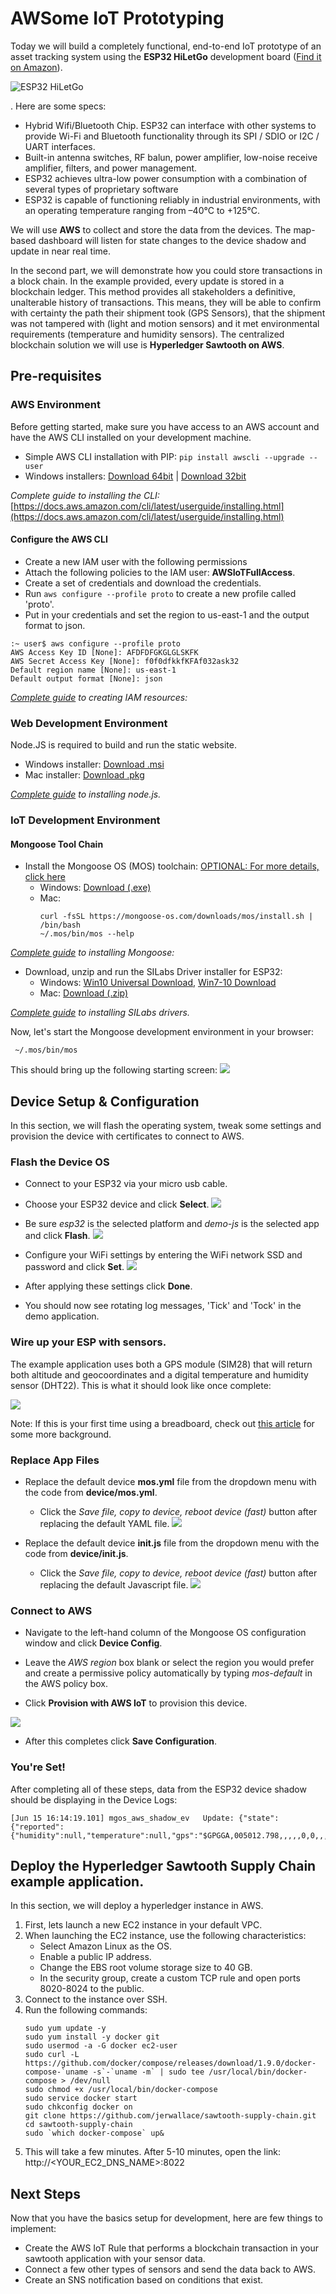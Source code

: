 # AWSome IoT Prototyping

Today we will build a completely functional, end-to-end IoT prototype of an asset tracking system using the **ESP32 HiLetGo** development board ([Find it on Amazon](https://www.amazon.com/HiLetgo%C2%AE-ESP-WROOM-32-Development-Microcontroller-Integrated/dp/B0718T232Z)).

![ESP32 HiLetGo](img/esp32-hiletgo.jpg)

. Here are some specs:
- Hybrid Wifi/Bluetooth Chip. ESP32 can interface with other systems to provide Wi-Fi and Bluetooth functionality through its SPI / SDIO or I2C / UART interfaces.
- Built-in antenna switches, RF balun, power amplifier, low-noise receive amplifier, filters, and power management.
- ESP32 achieves ultra-low power consumption with a combination of several types of proprietary software
- ESP32 is capable of functioning reliably in industrial environments, with an operating temperature ranging from –40°C to +125°C.

We will use **AWS** to collect and store the data from the devices. The map-based dashboard will listen for state changes to the device shadow and update in near real time. 

In the second part, we will demonstrate how you could store transactions in a block chain. In the example provided, every update is stored in a blockchain ledger. This method provides all stakeholders a definitive, unalterable history of transactions. This means, they will be able to confirm with certainty the path their shipment took (GPS Sensors), that the shipment was not tampered with (light and motion sensors) and it met environmental requirements (temperature and humidity sensors). The centralized blockchain solution we will use is **Hyperledger Sawtooth on AWS**.

## Pre-requisites

### AWS Environment

Before getting started, make sure you have access to an AWS account and have the AWS CLI installed on your development machine.

- Simple AWS CLI installation with PIP: `pip install awscli --upgrade --user`
- Windows installers: [Download 64bit](https://s3.amazonaws.com/aws-cli/AWSCLI64.msi) | [Download 32bit](https://s3.amazonaws.com/aws-cli/AWSCLI32.msi)

*Complete guide to installing the CLI:*
[https://docs.aws.amazon.com/cli/latest/userguide/installing.html](https://docs.aws.amazon.com/cli/latest/userguide/installing.html)

#### Configure the AWS CLI

- Create a new IAM user with the following permissions
- Attach the following policies to the IAM user: **AWSIoTFullAccess**.
- Create a set of credentials and download the credentials.
- Run `aws configure --profile proto` to create a new profile called 'proto'.
- Put in your credentials and set the region to us-east-1 and the output format to json.

```
:~ user$ aws configure --profile proto
AWS Access Key ID [None]: AFDFDFGKGLGLSKFK
AWS Secret Access Key [None]: f0f0dfkkfKFAf032ask32
Default region name [None]: us-east-1
Default output format [None]: json
```

*[Complete guide](https://docs.aws.amazon.com/IAM/latest/UserGuide/id_users_create.html) to creating IAM resources:*

### Web Development Environment

Node.JS is required to build and run the static website.
- Windows installer: [Download .msi](https://nodejs.org/dist/v8.11.3/node-v8.11.3-x86.msi)
- Mac installer: [Download .pkg](https://nodejs.org/dist/v8.11.3/node-v8.11.3.pkg) 

*[Complete guide](https://nodejs.org/en/download/) to installing node.js.*

### IoT Development Environment

#### Mongoose Tool Chain

- Install the Mongoose OS (MOS) toolchain: [OPTIONAL: For more details, click here](https://mongoose-os.com/software.html)
    - Windows: [Download (.exe)](https://mongoose-os.com/downloads/mos-release/win/mos.exe)
    - Mac:
        ```
       curl -fsSL https://mongoose-os.com/downloads/mos/install.sh | /bin/bash
        ~/.mos/bin/mos --help      
        ```

*[Complete guide](https://docs.aws.amazon.com/IAM/latest/UserGuide/id_users_create.html) to installing Mongoose:*

- Download, unzip and run the SILabs Driver installer for ESP32:
   - Windows: [Win10 Universal Download](https://www.silabs.com/documents/public/software/CP210x_Universal_Windows_Driver.zip), [Win7-10 Download](https://www.silabs.com/documents/public/software/CP210x_Windows_Drivers.zip)
   - Mac: [Download (.zip)](https://www.silabs.com/documents/public/software/Mac_OSX_VCP_Driver.zip)

*[Complete guide](https://www.silabs.com/products/development-tools/software/usb-to-uart-bridge-vcp-drivers) to installing SILabs drivers.*

Now, let's start the Mongoose development environment in your browser:
```
 ~/.mos/bin/mos
```

This should bring up the following starting screen:
![](img/startup-site.jpg)

## Device Setup & Configuration

In this section, we will flash the operating system, tweak some settings and provision the device with certificates to connect to AWS.

### Flash the Device OS

- Connect to your ESP32 via your micro usb cable.
- Choose your ESP32 device and click **Select**.
  ![](img/choose-device.jpg)

- Be sure *esp32* is the selected platform and *demo-js* is the selected app and click **Flash**.
  ![](img/flash-device.jpg)

- Configure your WiFi settings by entering the WiFi network SSD and password and click **Set**.
  ![](img/configure-device-wifi.jpg)
- After applying these settings click **Done**.
- You should now see rotating log messages, 'Tick' and 'Tock' in the demo application.

### Wire up your ESP with sensors. 

The example application uses both a GPS module (SIM28) that will return both altitude and geocoordinates and a digital temperature and humidity sensor (DHT22). This is what it should look like once complete:

  ![](img/device.jpg)

Note: If this is your first time using a breadboard, check out [this article](https://learn.adafruit.com/lesson-0-getting-started/breadboard) for some more background.

### Replace App Files
- Replace the default device **mos.yml** file from the dropdown menu with the code from **device/mos.yml**.
    - Click the *Save file, copy to device, reboot device (fast)* button after replacing the default YAML file.
    ![](img/mos-upload.jpg)

- Replace the default device **init.js** file from the dropdown menu with the code from **device/init.js**.
    - Click the *Save file, copy to device, reboot device (fast)* button after replacing the default Javascript file.
    ![](img/init-upload.jpg)

### Connect to AWS
- Navigate to the left-hand column of the Mongoose OS configuration window and click **Device Config**.

- Leave the *AWS region* box blank or select the region you would prefer and create a permissive policy automatically by typing *mos-default* in the AWS policy box.

- Click **Provision with AWS IoT** to provision this device.

![](img/provision-aws-iot.jpg)

- After this completes click **Save Configuration**.


### You're Set!

After completing all of these steps, data from the ESP32 device shadow should be displaying in the Device Logs:
```
[Jun 15 16:14:19.101] mgos_aws_shadow_ev   Update: {"state": {"reported": {"humidity":null,"temperature":null,"gps":"$GPGGA,005012.798,,,,,0,0,,,M,,M,,*48\r\n$GPGSA,A,1,,,,,,,,,,,,,,,*1E\r\n$GPGSV,1,1,00*79\r\n$GPRMC,005012.798,V,,,,,0.00,0.00,060180,

```
## Deploy the Hyperledger Sawtooth Supply Chain example application.

In this section, we will deploy a hyperledger instance in AWS. 

1. First, lets launch a new EC2 instance in your default VPC.
2. When launching the EC2 instance, use the following characteristics:
    - Select Amazon Linux as the OS.
    - Enable a public IP address.
    - Change the EBS root volume storage size to 40 GB.
    - In the security group, create a custom TCP rule and open ports 8020-8024 to the public.
3. Connect to the instance over SSH.
4. Run the following commands:
    ```
    sudo yum update -y
    sudo yum install -y docker git
    sudo usermod -a -G docker ec2-user
    sudo curl -L https://github.com/docker/compose/releases/download/1.9.0/docker-compose-`uname -s`-`uname -m` | sudo tee /usr/local/bin/docker-compose > /dev/null
    sudo chmod +x /usr/local/bin/docker-compose
    sudo service docker start
    sudo chkconfig docker on
    git clone https://github.com/jerwallace/sawtooth-supply-chain.git
    cd sawtooth-supply-chain
    sudo `which docker-compose` up&
    ```
5. This will take a few minutes. After 5-10 minutes, open the link: http://<YOUR_EC2_DNS_NAME>:8022

## Next Steps

Now that you have the basics setup for development, here are few things to implement:
- Create the AWS IoT Rule that performs a blockchain transaction in your sawtooth application with your sensor data.
- Connect a few other types of sensors and send the data back to AWS.
- Create an SNS notification based on conditions that exist.



